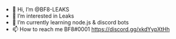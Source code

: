 - 👋 Hi, I’m @BF8-LEAKS
- 👀 I’m interested in Leaks
- 🌱 I’m currently learning node.js & discord bots
- 📫 How to reach me BF8#0001 https://discord.gg/xkdYypXtHh

<!---
BF8-LEAKS/BF8-LEAKS is a ✨ special ✨ repository because its `README.md` (this file) appears on your GitHub profile.
You can click the Preview link to take a look at your changes.
--->

